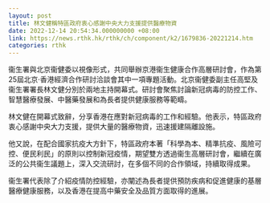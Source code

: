 ```yaml
---
layout: post
title: 林文健稱特區政府衷心感謝中央大力支援提供醫療物資
date: 2022-12-14 20:54:34.000000000 +08:00
link: https://news.rthk.hk/rthk/ch/component/k2/1679836-20221214.htm
categories: rthk
---
```


衞生署與北京衞健委以視像形式，共同舉辦京港衞生健康合作高層研討會，作為第25屆北京‧香港經濟合作研討洽談會其中一項專題活動。北京衞健委副主任高堅及衞生署署長林文健分別於兩地主持開幕式。研討會聚焦討論新冠病毒的防控工作、智慧醫療發展、中醫藥發展和為長者提供健康服務等範疇。

林文健在開幕式致辭，分享香港在應對新冠病毒的工作和經驗。他表示，特區政府衷心感謝中央大力支援，提供大量的醫療物資，迅速援建隔離設施。

他又說，在配合國家抗疫大方針下，特區政府本著「科學為本、精準抗疫、風險可控、便民利民」的原則以控制新冠疫情，期望雙方透過衞生高層研討會，繼續在廣泛的公共衞生議題上，深入交流研討，在多個不同的合作領域，持續取得成果。

衞生署代表除了介紹疫情防控經驗，亦闡述為長者提供預防疾病和促進健康的基層醫療健康服務，以及香港在提高中藥安全及品質方面取得的進展。
